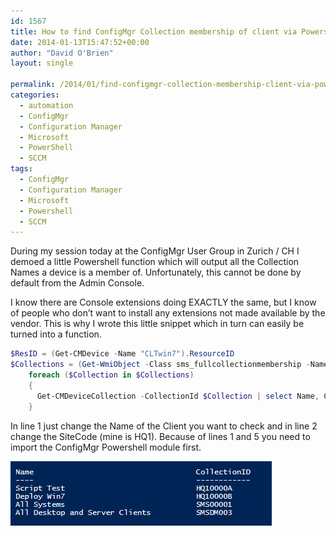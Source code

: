 ```yaml
---
id: 1567
title: How to find ConfigMgr Collection membership of client via Powershell?
date: 2014-01-13T15:47:52+00:00
author: "David O'Brien"
layout: single

permalink: /2014/01/find-configmgr-collection-membership-client-via-powershell/
categories:
  - automation
  - ConfigMgr
  - Configuration Manager
  - Microsoft
  - PowerShell
  - SCCM
tags:
  - ConfigMgr
  - Configuration Manager
  - Microsoft
  - Powershell
  - SCCM
---
```

During my session today at the ConfigMgr User Group in Zurich / CH I demoed a little Powershell function which will output all the Collection Names a device is a member of. Unfortunately, this cannot be done by default from the Admin Console.

I know there are Console extensions doing EXACTLY the same, but I know of people who don’t want to install any extensions not made available by the vendor. This is why I wrote this little snippet which in turn can easily be turned into a function.

```PowerShell
$ResID = (Get-CMDevice -Name "CLTwin7").ResourceID
$Collections = (Get-WmiObject -Class sms_fullcollectionmembership -Namespace root\sms\site_HQ1 -Filter "ResourceID = '$($ResID)'").CollectionID
    foreach ($Collection in $Collections)
    {
      Get-CMDeviceCollection -CollectionId $Collection | select Name, CollectionID
    }
```

In line 1 just change the Name of the Client you want to check and in line 2 change the SiteCode (mine is HQ1).
Because of lines 1 and 5 you need to import the ConfigMgr Powershell module first.

![SCCM Collection Membership](/media/2014/01/image10.png)

